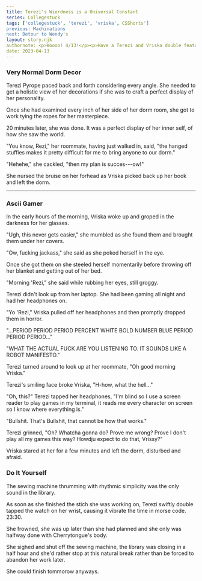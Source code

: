 ```yaml
---
title: Terezi's Wierdness is a Universal Constant
series: Collegestuck
tags: ['collegestuck', 'terezi', 'vriska', CSShorts']
previous: Machinations
next: Detour to Wendy's
layout: story.njk
authornote: <p>Woooo! 4/13!</p><p>Have a Terezi and Vriska double feature.</p><p>Regularly scheduled uploads resume tommorow with John flying to Iowa.</p><p>See ya!</p>
date: 2023-04-13
---
```

### Very Normal Dorm Decor

Terezi Pyrope paced back and forth considering every angle. She needed to get a holistic view of her decorations if she was to craft a perfect display of her personality.

Once she had examined every inch of her side of her dorm room, she got to work tying the ropes for her masterpiece.

20 minutes later, she was done. It was a perfect display of her inner self, of how she saw the world.

"You know, Rezi," her roommate, having just walked in, said, "the hanged stuffies makes it pretty difficult for me to bring anyone to our dorm."

"Hehehe," she cackled, "then my plan is succes---ow!"

She nursed the bruise on her forhead as Vriska picked back up her book and left the dorm.

<hr />

### Ascii Gamer

In the early hours of the morning, Vriska woke up and groped in the darkness for her glasses.

"Ugh, this never gets easier," she mumbled as she found them and brought them under her covers.

"Ow, fucking jackass," she said as she poked herself in the eye.

Once she got them on she steeled herself momentarily before throwing off her blanket and getting out of her bed.

"Morning 'Rezi," she said while rubbing her eyes, still groggy.

Terezi didn't look up from her laptop. She had been gaming all night and had her headphones on.

"Yo 'Rezi," Vriska pulled off her headphones and then promptly dropped them in horror.

"...PERIOD PERIOD PERIOD PERCENT WHITE BOLD NUMBER BLUE PERIOD PERIOD PERIOD..."

"WHAT THE ACTUAL FUCK ARE YOU LISTENING TO. IT SOUNDS LIKE A ROBOT MANIFESTO."

Terezi turned around to look up at her roommate, "Oh good morning Vriska."

Terezi's smiling face broke Vriska, "H-how, what the hell..."

"Oh, this?" Terezi tapped her headphones, "I'm blind so I use a screen reader to play games in my terminal, it reads me every character on screen so I know where everything is."

"Bullshit. That's Bullshit, that cannot be how that works."

Terezi grinned, "Oh? Whatcha gonna do? Prove me wrong? Prove I don't play all my games this way? Howdju expect to do that, Vrissy?"

Vriska stared at her for a few minutes and left the dorm, disturbed and afraid.

### Do It Yourself

The sewing machine thrumming with rhythmic simplicity was the only sound in the library.

As soon as she finished the stich she was working on, Terezi swiftly double tapped the watch on her wrist, causing it vibrate the time in morse code. 23:30.

She frowned, she was up later than she had planned and she only was halfway done with Cherrytongue's body.

She sighed and shut off the sewing machine, the library was closing in a half hour and she'd rather stop at this natural break rather than be forced to abandon her work later.

She could finish tommorow anyways.
